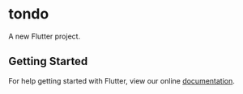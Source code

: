 # tondo

A new Flutter project.

## Getting Started

For help getting started with Flutter, view our online
[documentation](https://flutter.io/).

